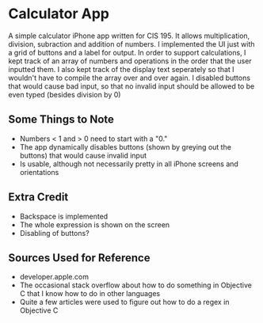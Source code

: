 Calculator App
==============
A simple calculator iPhone app written for CIS 195.
It allows multiplication, division, subraction and addition of numbers.
I implemented the UI just with a grid of buttons and a label for output.
In order to support calculations, I kept track of an array of numbers and operations in the order that the user inputted them.
I also kept track of the display text seperately so that I wouldn't have to compile the array over and over again.
I disabled buttons that would cause bad input, so that no invalid input should be allowed to be even typed (besides division by 0)


Some Things to Note
-------------------
* Numbers < 1 and > 0 need to start with a "0."
* The app dynamically disables buttons (shown by greying out the buttons) that would cause invalid input
* Is usable, although not necessarily pretty in all iPhone screens and orientations

Extra Credit
------------
* Backspace is implemented
* The whole expression is shown on the screen
* Disabling of buttons?

Sources Used for Reference
--------------------------
* developer.apple.com
* The occasional stack overflow about how to do something in Objective C that I know how to do in other languages
* Quite a few articles were used to figure out how to do a regex in Objective C
